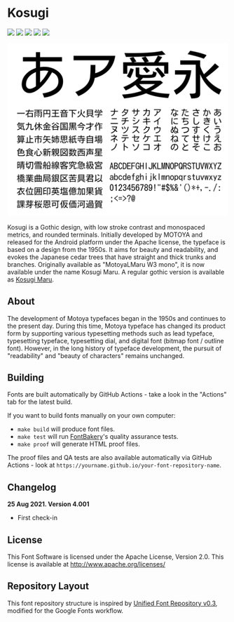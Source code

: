 # Kosugi

[![][Fontbakery]](https://googlefonts.github.io/kosugi/fontbakery-report.html)
[![][Universal]](https://googlefonts.github.io/kosugi/fontbakery-report.html)
[![][GF Profile]](https://googlefonts.github.io/kosugi/fontbakery-report.html)
[![][Outline Correctness]](https://googlefonts.github.io/kosugi/fontbakery-report.html)
[![][Shaping]](https://googlefonts.github.io/kosugi/fontbakery-report.html)

[Fontbakery]: https://img.shields.io/endpoint?url=https%3A%2F%2Fraw.githubusercontent.com%2Fgooglefonts%2Fkosugi%2Fgh-pages%2Fbadges%2Foverall.json
[GF Profile]: https://img.shields.io/endpoint?url=https%3A%2F%2Fraw.githubusercontent.com%2Fgooglefonts%2Fkosugi%2Fgh-pages%2Fbadges%2FGoogleFonts.json
[Outline Correctness]: https://img.shields.io/endpoint?url=https%3A%2F%2Fraw.githubusercontent.com%2Fgooglefonts%2Fkosugi%2Fgh-pages%2Fbadges%2FOutlineCorrectnessChecks.json
[Shaping]: https://img.shields.io/endpoint?url=https%3A%2F%2Fraw.githubusercontent.com%2Fgooglefonts%2Fkosugi%2Fgh-pages%2Fbadges%2FShapingChecks.json
[Universal]: https://img.shields.io/endpoint?url=https%3A%2F%2Fraw.githubusercontent.com%2Fgooglefonts%2Fkosugi%2Fgh-pages%2Fbadges%2FUniversal.json

![Kosugi](documentation/sample.png)

Kosugi is a Gothic design, with low stroke contrast and monospaced metrics, and rounded terminals. Initially developed by MOTOYA and released for the Android platform under the Apache license, the typeface is based on a design from the 1950s. It aims for beauty and readability, and evokes the Japanese cedar trees that have straight and thick trunks and branches. Originally available as "MotoyaLMaru W3 mono", it is now available under the name Kosugi Maru. A regular gothic version is available as [Kosugi Maru](https://github.com/googlefonts/kosugi-maru).

## About

The development of Motoya typefaces began in the 1950s and continues to the present day. During this time, Motoya typeface has changed its product form by supporting various typesetting methods such as lead typeface, typesetting typeface, typesetting dial, and digital font (bitmap font / outline font). However, in the long history of typeface development, the pursuit of "readability" and "beauty of characters" remains unchanged. 

## Building

Fonts are built automatically by GitHub Actions - take a look in the "Actions" tab for the latest build.

If you want to build fonts manually on your own computer:

* `make build` will produce font files.
* `make test` will run [FontBakery](https://github.com/googlefonts/fontbakery)'s quality assurance tests.
* `make proof` will generate HTML proof files.

The proof files and QA tests are also available automatically via GitHub Actions - look at `https://yourname.github.io/your-font-repository-name`.

## Changelog

**25 Aug 2021. Version 4.001**
- First check-in

## License

This Font Software is licensed under the Apache License, Version 2.0.
This license is available at http://www.apache.org/licenses/

## Repository Layout

This font repository structure is inspired by [Unified Font Repository v0.3](https://github.com/unified-font-repository/Unified-Font-Repository), modified for the Google Fonts workflow.
